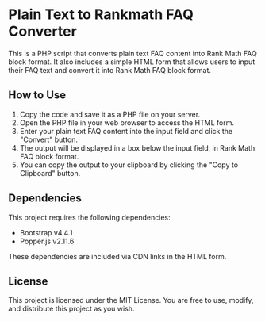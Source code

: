 <h1>Plain Text to Rankmath FAQ Converter</h1>
  <p>This is a PHP script that converts plain text FAQ content into Rank Math FAQ block format. It also includes a simple HTML form that allows users to input their FAQ text and convert it into Rank Math FAQ block format.</p>
  <h2>How to Use</h2>
  <ol>
    <li>Copy the code and save it as a PHP file on your server.</li>
    <li>Open the PHP file in your web browser to access the HTML form.</li>
    <li>Enter your plain text FAQ content into the input field and click the "Convert" button.</li>
    <li>The output will be displayed in a box below the input field, in Rank Math FAQ block format.</li>
    <li>You can copy the output to your clipboard by clicking the "Copy to Clipboard" button.</li>
  </ol>
  <h2>Dependencies</h2>
  <p>This project requires the following dependencies:</p>
  <ul>
    <li>Bootstrap v4.4.1</li>
    <li>Popper.js v2.11.6</li>
  </ul>
  <p>These dependencies are included via CDN links in the HTML form.</p>
  <h2>License</h2>
  <p>This project is licensed under the MIT License. You are free to use, modify, and distribute this project as you wish.</p>
